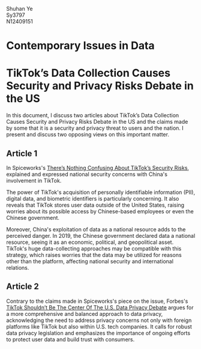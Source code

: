 Shuhan Ye  
Sy3797  
N12409151  

# Contemporary Issues in Data

# TikTok’s Data Collection Causes Security and Privacy Risks Debate in the US
In this document, I discuss two articles about TikTok’s Data Collection Causes Security and Privacy Risks Debate in the US and the claims made by some that it is a security and privacy threat to users and the nation.  I present and discuss two opposing views on this important matter.

## Article 1
In Spiceworks's [There’s Nothing Confusing About TikTok’s Security Risks](https://www.npr.org/2018/03/20/595338116/what-did-cambridge-analytica-do-during-the-2016-election), explained and expressed national security concerns with China's involvement in TikTok.

The power of TikTok's acquisition of personally identifiable information (PII), digital data, and biometric identifiers is particularly concerning. It also reveals that TikTok stores user data outside of the United States, raising worries about its possible access by Chinese-based employees or even the Chinese government.

Moreover, China's exploitation of data as a national resource adds to the perceived danger. In 2019, the Chinese government declared data a national resource, seeing it as an economic, political, and geopolitical asset. TikTok's huge data-collecting approaches may be compatible with this strategy, which raises worries that the data may be utilized for reasons other than the platform, affecting national security and international relations.



## Article 2
Contrary to the claims made in Spiceworks's piece on the issue, Forbes's [TikTok Shouldn’t Be The Center Of The U.S. Data Privacy Debate](https://www.forbes.com/sites/forbestechcouncil/2023/08/01/tiktok-shouldnt-be-the-center-of-the-us-data-privacy-debate/?sh=5a9a76ac39b0) argues for a more comprehensive and balanced approach to data privacy, acknowledging the need to address privacy concerns not only with foreign platforms like TikTok but also within U.S. tech companies. It calls for robust data privacy legislation and emphasizes the importance of ongoing efforts to protect user data and build trust with consumers.

